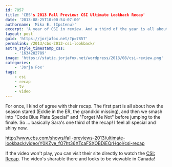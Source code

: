 ```yaml
---
id: 7857
title: 'CBS's 2013 Fall Preview: CSI Ultimate Lookback Recap'
date: '2013-08-25T10:00:54-07:00'
authorname: 'Mika E. (Ipstenu)'
excerpt: 'A year of CSI in review. And a third of the year is all about Sara!'
layout: post
guid: 'https://jorjafox.net/?p=7857'
permalink: /2013/cbs-2013-csi-lookback/
astra_style_timestamp_css:
    - '1634282789'
image: 'https://static.jorjafox.net/wordpress/2013/08/csi-review.png'
categories:
    - 'Jorja Fox'
tags:
    - csi
    - recap
    - tv
    - video
---
```


For once, I kind of agree with their recap. The first part is all about how the season stared (Ecklie in the ER, the grandkid missing), and then we smash into "Code Blue Plate Special" and "Forget Me Not" before jumping to the finale. So ... basically Sara's one third of the recap! I feel all special and shiny now.

http://www.cbs.com/shows/fall-previews-2013/ultimate-lookback/video/Y0KZye_fO7ht36XTcaFSXOBDiEQrHqoi/csi-recap

If the video won't play, you can visit their site directly to watch the <a href="http://www.cbs.com/shows/fall-previews-2013/ultimate-lookback/video/Y0KZye_fO7ht36XTcaFSXOBDiEQrHqoi/csi-recap">CSI: Recap</a>. The video's sharable there and looks to be viewable in Canada!
